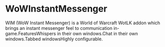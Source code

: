 # WoWInstantMessenger

WIM (WoW Instant Messenger) is a World of Warcraft WotLK addon which brings an instant messenger feel to communication in-game.FeaturesWhispers in their own windows.Chat in their own windows.Tabbed windowsHighly configurable.
